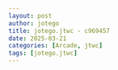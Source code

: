 ```yaml
---
layout: post
author: jotego
title: jotego.jtwc - c969457
date: 2025-03-21
categories: [Arcade, jtwc]
tags: [jotego.jtwc]
---
```


